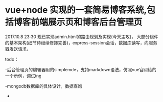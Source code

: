 # vue+node 实现的一套简易博客系统,包括博客前端展示页和博客后台管理页

2017.10.8 23:30
现已实现admin.html的路由规划及实现(今天主攻)，
大部分组件的基本架构(细节待继续修饰完善)，express-session会话，数据库读写，向服务器发送请求，

todo：

-后台管理页的编辑器用的simplemde，支持markdown语法，仿照vue官网给的一个示例，调试ing

-mongodb数据库的具体设计，数据查询

-






